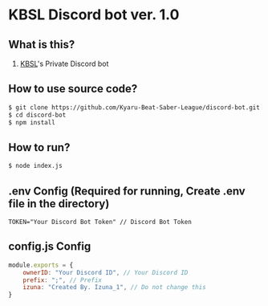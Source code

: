 # KBSL Discord bot ver. 1.0

## What is this?
1. [KBSL](https://www.kbsl.dev/)'s Private Discord bot
## How to use source code?
````bash
$ git clone https://github.com/Kyaru-Beat-Saber-League/discord-bot.git
$ cd discord-bot
$ npm install
````
## How to run?
````bash
$ node index.js
````
## .env Config (Required for running, Create .env file in the directory)
````.env
TOKEN="Your Discord Bot Token" // Discord Bot Token
````
## config.js Config
````javascript
module.exports = {
    ownerID: "Your Discord ID", // Your Discord ID
    prefix: ";", // Prefix
    izuna: "Created By. Izuna_1", // Do not change this
}
````
